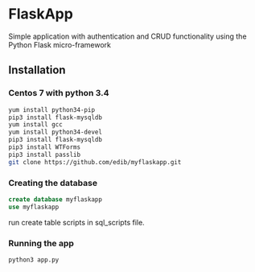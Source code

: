 # FlaskApp

Simple application with authentication and CRUD functionality using the Python Flask micro-framework

## Installation 
### Centos 7 with python 3.4

```bash
yum install python34-pip
pip3 install flask-mysqldb
yum install gcc
yum install python34-devel
pip3 install flask-mysqldb
pip3 install WTForms
pip3 install passlib
git clone https://github.com/edib/myflaskapp.git
```
### Creating the database
```sql
create database myflaskapp
use myflaskapp
```
run create table scripts in sql_scripts file.

### Running the app

```bash
python3 app.py
```

